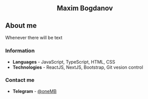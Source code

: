 <h2 style="text-align: center;"> Maxim Bogdanov </h2> 

## About me
Whenever there will be text
### Information
- **Languages** - JavaScript, TypeScript, HTML, CSS
- **Technologies** - ReactJS, NextJS, Bootstrap, Git vesion control
### Contact me
- **Telegram** - [@oneMB](https://t.me/oneMB)

